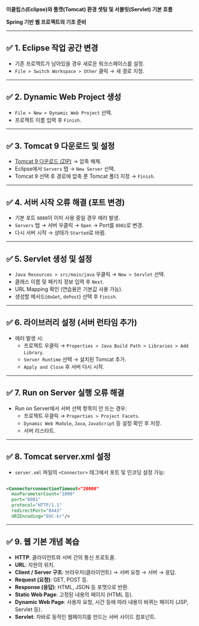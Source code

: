 **이클립스(Eclipse)와 톰캣(Tomcat) 환경 셋팅 및 서블릿(Servlet) 기본 흐름**

**Spring 기반 웹 프로젝트의 기초 준비**

---

## ✅ 1. **Eclipse 작업 공간 변경**

- 기존 프로젝트가 남아있을 경우 새로운 워크스페이스를 설정.
- `File > Switch Workspace > Other` 클릭 → 새 경로 지정.

---

## ✅ 2. **Dynamic Web Project 생성**

- `File > New > Dynamic Web Project` 선택.
- 프로젝트 이름 입력 후 `Finish`.

---

## ✅ 3. **Tomcat 9 다운로드 및 설정**

- [Tomcat 9 다운로드 (ZIP)](https://tomcat.apache.org/download-90.cgi) → 압축 해제.
- Eclipse에서 `Servers` 탭 → `New Server` 선택.
- Tomcat 9 선택 후 경로에 압축 푼 Tomcat 폴더 지정 → `Finish`.

---

## ✅ 4. **서버 시작 오류 해결 (포트 변경)**

- 기본 포트 `8080`이 이미 사용 중일 경우 에러 발생.
- `Servers` 탭 → 서버 우클릭 → `Open` → Port를 `8081`로 변경.
- 다시 서버 시작 → 상태가 `Started`로 바뀜.

---

## ✅ 5. **Servlet 생성 및 설정**

- `Java Resources > src/main/java` 우클릭 → `New > Servlet` 선택.
- 클래스 이름 및 패키지 정보 입력 후 `Next`.
- URL Mapping 확인 (연습용은 기본값 사용 가능).
- 생성할 메서드(`doGet`, `doPost`) 선택 후 `Finish`.

---

## ✅ 6. **라이브러리 설정 (서버 런타임 추가)**

- 에러 발생 시:
    - 프로젝트 우클릭 → `Properties > Java Build Path > Libraries > Add Library`.
    - `Server Runtime` 선택 → 설치된 Tomcat 추가.
    - `Apply and Close` 후 서버 다시 시작.

---

## ✅ 7. **Run on Server 실행 오류 해결**

- Run on Server에서 서버 선택 항목이 안 뜨는 경우:
    - 프로젝트 우클릭 → `Properties > Project Facets`.
    - `Dynamic Web Module`, `Java`, `JavaScript` 등 설정 확인 후 저장.
    - 서버 리스타트.

---

## ✅ 8. **Tomcat server.xml 설정**

- `server.xml` 파일의 `<Connector>` 태그에서 포트 및 인코딩 설정 가능:

```xml

<ConnectorconnectionTimeout="20000"
  maxParameterCount="1000"
  port="8081"
  protocol="HTTP/1.1"
  redirectPort="8443"
  URIEncoding="EUC-kr"/>

```

---

## ✅ 9. **웹 기본 개념 복습**

- **HTTP**: 클라이언트와 서버 간의 통신 프로토콜.
- **URL**: 자원의 위치.
- **Client / Server 구조**: 브라우저(클라이언트) → 서버 요청 → 서버 → 응답.
- **Request (요청)**: GET, POST 등.
- **Response (응답)**: HTML, JSON 등 포맷으로 반환.
- **Static Web Page**: 고정된 내용의 페이지 (HTML 등).
- **Dynamic Web Page**: 사용자 요청, 시간 등에 따라 내용이 바뀌는 페이지 (JSP, Servlet 등).
- **Servlet**: 자바로 동적인 웹페이지를 만드는 서버 사이드 컴포넌트.

